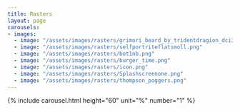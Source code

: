 ```yaml
---
title: Rasters
layout: page
carousels:
- images:
  - image: "/assets/images/rasters/grimori_beard_by_tridentdragion_dci352e.png"
  - image: "/assets/images/rasters/selfportriteflatsmoll.png"
  - image: "/assets/images/rasters/bot1nb.png"
  - image: "/assets/images/rasters/burger_time.png"
  - image: "/assets/images/rasters/icon.png"
  - image: "/assets/images/rasters/Splashscreenone.png"
  - image: "/assets/images/rasters/thompson_poggers.png"
---
```


{% include carousel.html height="60" unit="%" number="1" %}
